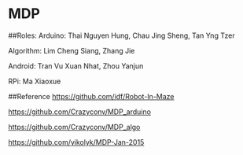 # MDP
##Roles:
  Arduino: Thai Nguyen Hung, Chau Jing Sheng, Tan Yng Tzer
  
  Algorithm: Lim Cheng Siang, Zhang Jie
  
  Android: Tran Vu Xuan Nhat, Zhou Yanjun
  
  RPi: Ma Xiaoxue
  
##Reference
  https://github.com/idf/Robot-In-Maze
  
  https://github.com/Crazyconv/MDP_arduino
  
  https://github.com/Crazyconv/MDP_algo
  
  https://github.com/yikolyk/MDP-Jan-2015
  
  
